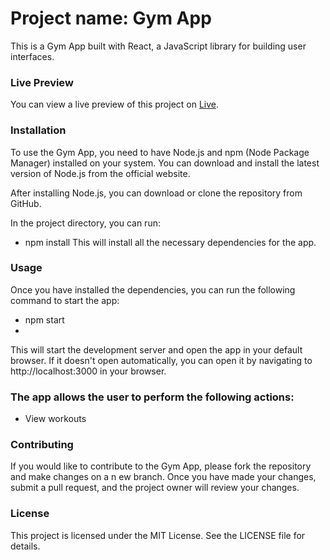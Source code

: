 #  Project name: Gym App
This is a Gym App built with React, a JavaScript library for building user interfaces.

### Live Preview
You can view a live preview of this project on [Live](https://gym.bojangolic.com/).

### Installation
To use the Gym App, you need to have Node.js and npm (Node Package Manager) installed on your system. 
You can download and install the latest version of Node.js from the official website.

After installing Node.js, you can download or clone the repository from GitHub.

In the project directory, you can run:

- npm install
This will install all the necessary dependencies for the app.

### Usage
Once you have installed the dependencies, you can run the following command to start the app:

- npm start
- 
This will start the development server and open the app in your default browser. If it doesn't 
open automatically, you can open it by navigating to http://localhost:3000 in your browser.

### The app allows the user to perform the following actions:

- View workouts

### Contributing
If you would like to contribute to the Gym App, please fork the repository and make changes on a n
ew branch. Once you have made your changes, submit a pull request, and the project owner will review your changes.

### License
This project is licensed under the MIT License. See the LICENSE file for details.
